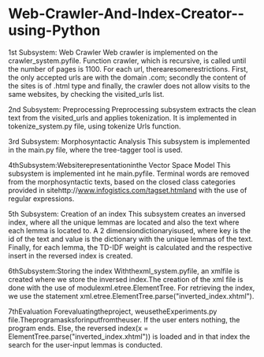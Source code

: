 # Web-Crawler-And-Index-Creator--using-Python

1st Subsystem:  Web Crawler
Web crawler is implemented on the crawler_system.pyfile. Function crawler, which is recursive, is called until the number of 
pages is 1100. For each url, therearesomerestrictions. First, the only accepted urls are with the domain .com; 
secondly the content of the sites is of .html type and finally, the crawler does not allow visits to the same websites, 
by checking the visited_urls list.

2nd Subsystem: Preprocessing
Preprocessing subsystem extracts the clean text from the visited_urls and applies tokenization. 
It is implemented in tokenize_system.py file, using tokenize Urls function.

3rd Subsystem: Morphosyntactic Analysis
This subsystem is implemented in the main.py file, where the tree-tagger tool is used.   

4thSubsystem:Websiterepresentationinthe Vector Space Model
This subsystem is implemented int he main.pyfile. Terminal words are removed from the morphosyntactic texts, 
based on the closed class categories provided in sitehttp://www.infogistics.com/tagset.htmland 
with the use of regular expressions. 

5th Subsystem: Creation of an index
This subsystem creates an inversed index, where all the unique lemmas are located and also the text where each lemma 
is located to. A 2 dimensiondictionaryisused, where key is the id of the text and value is the dictionary with the 
unique lemmas of the text. Finally, for each lemma, the TD-IDF weight is calculated and the respective 
insert in the reversed index is created. 

6thSubsystem:Storing the index
Withthexml_system.pyfile, an xmlfile is created where we store the inversed index.The creation of the xml file is 
done with the use of modulexml.etree.ElementTree. For retrieving the index, 
we use the statement xml.etree.ElementTree.parse("inverted_index.xhtml").

7thEvaluation
Forevaluatingtheproject, weusetheExperiments.py file.Theprogramasksforinputfromtheuser. 
If the user enters nothing, the program ends. 
Else, the reversed index(x = ElementTree.parse("inverted_index.xhtml")) is loaded and in that index the search 
for the user-input lemmas is conducted.  


